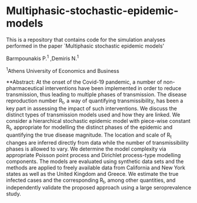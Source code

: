 # Multiphasic-stochastic-epidemic-models
This is a repository that contains code for the simulation analyses performed in the paper `Multiphasic stochastic epidemic models'

Barmpounakis P.<sup>1</sup> ,Demiris N.<sup>1</sup>

<sup>1</sup>Athens University of Economics and Business

**Abstract: 
At the onset of the Covid-19 pandemic, a number of non-pharmaceutical interventions have been implemented in order to reduce transmission, thus leading to multiple phases of transmission. The disease reproduction number R<sub>t</sub>, a way of quantifying transmissibility, has been a key part in assessing the impact of such interventions. We discuss the distinct types of transmission models used and how they are linked. We consider a hierarchical stochastic epidemic model with piece-wise constant  R<sub>t</sub>, appropriate for modelling the distinct phases of the epidemic and quantifying the true disease magnitude. The location and scale of  R<sub>t</sub> changes are inferred directly from data while the number of transmissibility phases is allowed to vary. We determine the model complexity via appropriate Poisson point process and Dirichlet process-type modelling components. The models are evaluated using synthetic data sets and the methods are applied to freely available data from California and New York states as well as the United Kingdom and Greece. We estimate the true infected cases and the corresponding  R<sub>t</sub>, among other quantities, and independently validate the proposed approach using a large seroprevalence study.
